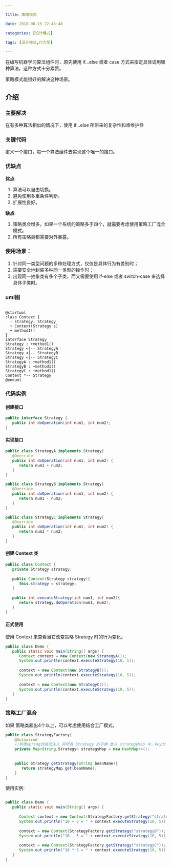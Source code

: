 ```yaml
---

title: 策略模式

date: 2018-08-15 22:46:48

categories: [设计模式]

tags: [设计模式,行为型]

---
```


在编写机器学习算法组件时，原先使用 if...else 或者 case 方式来指定具体调用哪种算法。这种方式十分累赘。

策略模式能很好的解决这种场景。

<!--more-->

## 介绍

### 主要解决

在有多种算法相似的情况下，使用 if...else 所带来的复杂性和难维护性

### 关键代码

定义一个接口，每一个算法组件去实现这个唯一的接口。

### 优缺点

**优点**:

1. 算法可以自由切换。 
2. 避免使用多重条件判断。 
3. 扩展性良好。

**缺点**:

1. 策略类会增多。如果一个系统的策略多于四个，就需要考虑使用策略工厂混合模式。
2. 所有策略类都需要对外暴露。

### 使用场景：

1. 针对同一类型问题的多种处理方式，仅仅是具体行为有差别时； 
2. 需要安全地封装多种同一类型的操作时； 
3. 出现同一抽象类有多个子类，而又需要使用 if-else 或者 switch-case 来选择具体子类时。


### uml图 

```puml

@startuml
class Context {
  - strategy: Strategy
  + Context(Strategy s)
  + method1()
}
interface Strategy
Strategy : +method1()
Strategy <|-- StrategyA
Strategy <|-- StrategyB
Strategy <|-- StrategyC
StrategyA : +method1()
StrategyB : +method1()
StrategyC : +method1()
Context *-- Strategy
@enduml

```

### 代码实例

#### 创建接口

```java
public interface Strategy {
   public int doOperation(int num1, int num2);
}
```

#### 实现接口

```java
public class StrategyA implements Strategy{
   @Override
   public int doOperation(int num1, int num2) {
      return num1 + num2;
   }
}

public class StrategyB implements Strategy{
   @Override
   public int doOperation(int num1, int num2) {
      return num1 - num2;
   }
}

public class StrategyC implements Strategy{
   @Override
   public int doOperation(int num1, int num2) {
      return num1 * num2;
   }
}
```

#### 创建 Context 类

```java
public class Context {
   private Strategy strategy;
 
   public Context(Strategy strategy){
      this.strategy = strategy;
   }
 
   public int executeStrategy(int num1, int num2){
      return strategy.doOperation(num1, num2);
   }
}

```


#### 正式使用
 
使用 Context 来查看当它改变策略 Strategy 时的行为变化。

```java
public class Demo {
   public static void main(String[] args) {
      Context context = new Context(new StrategyA());    
      System.out.println(context.executeStrategy(10, 5));
 
      context = new Context(new StrategyB());      
      System.out.println(context.executeStrategy(10, 5));
 
      context = new Context(new StrategyC());    
      System.out.println(context.executeStrategy(10, 5));
   }
}
```

### 策略工厂混合

如果 策略类超出4个以上，可以考虑使用结合工厂模式。


```java
public class StrategyFactory{
    @Autowired
    //利用spring的自动注入 将所有 Strategy 的子类 放入 strategyMap 中，key为 bean 的 name
    private Map<String,Strategy> strategyMap = new HashMap<>();
    
    
    public Strategy getStrategy(String beanName){
       return strategyMap.get(beanName);
    }
}
```

使用实例:

```java

public class Demo {
   public static void main(String[] args) { 
    
      Context context = new Context(StrategyFactory.getStrategy("strategyA"));    
      System.out.println("10 + 5 = " + context.executeStrategy(10, 5));
 
      context = new Context(StrategyFactory.getStrategy("strategyB"));      
      System.out.println("10 - 5 = " + context.executeStrategy(10, 5));
 
      context = new Context(StrategyFactory.getStrategy("strategyC"));    
      System.out.println("10 * 5 = " + context.executeStrategy(10, 5));
   }
}

```